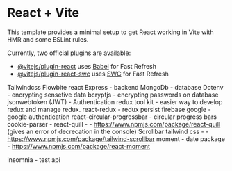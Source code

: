 # React + Vite

This template provides a minimal setup to get React working in Vite with HMR and some ESLint rules.

Currently, two official plugins are available:

- [@vitejs/plugin-react](https://github.com/vitejs/vite-plugin-react/blob/main/packages/plugin-react/README.md) uses [Babel](https://babeljs.io/) for Fast Refresh
- [@vitejs/plugin-react-swc](https://github.com/vitejs/vite-plugin-react-swc) uses [SWC](https://swc.rs/) for Fast Refresh

Tailwindcss
Flowbite react
Express - backend
MongoDb - database
Dotenv - encrypting sensetive data
bcryptjs - encrypting passwords on database
jsonwebtoken (JWT) - Authentication
redux tool kit - easier way to develop redux and manage redux.
react-redux -
redux persist
firebase google - google authentication
react-circular-progressbar - circular progress bars
cookie-parser -
react-quill - - https://www.npmjs.com/package/react-quill (gives an error of decrecation in the console)
Scrollbar tailwind css - - https://www.npmjs.com/package/tailwind-scrollbar
moment - date package - https://www.npmjs.com/package/react-moment

insomnia - test api
